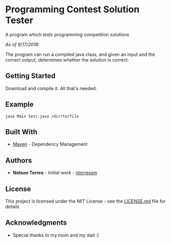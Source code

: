 # Programming Contest Solution Tester
A program which tests programming competition solutions

*As of 9/17/2018:*

The program can run a compiled java class, and given an input and the correct output, determines whether the solution is correct.

## Getting Started

Download and compile it. All that's needed.

## Example

```java Main test.java /dir/to/file```

## Built With
* [Maven](https://maven.apache.org/) - Dependency Management

## Authors

* **Nelson Torres** - *Initial work* - [ntorressm](https://github.com/ntorressm)

## License

This project is licensed under the MIT License - see the [LICENSE.md](LICENSE.md) file for details

## Acknowledgments

* Special thanks to my mom and my dad :)

